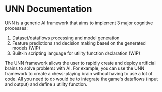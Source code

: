 # UNN Documentation

UNN is a generic AI framework that aims to implement 3 major cognitive processes:
1. Dataset/dataflows processing and model generation
2. Feature predictions and decision making based on the generated models (WIP)
3. Built-in scripting language for utility function declaration (WIP)

The UNN framework allows the user to rapidly create and deploy artificial brains to solve problems with AI. For example, you can use the UNN framework to create a chess-playing brain without having to use a lot of code. All you need to do would be to integrate the game's dataflows (input and output) and define a utility function.
